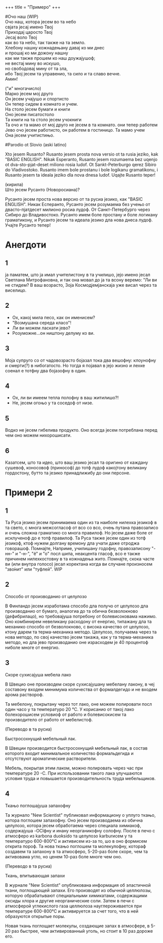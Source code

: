+++
title = "Примеро"
+++

#Очо наш (WIP)\
Очо наш, котора јесем во та небо\
свјата јесај имено Твој\
Приходај царосто Твој\
Јесај воло Твој\
как во та небо, так также на та земло.\
Хлебону нашну кожнадењану давај ко ми днес\
и прошај ко ми дожону нашну\
как ми также прошем ко наш доужајушоф;\
не вестај мину во искушо,\
но свободовај мину от та зла,\
ибо Твој јесем та управенио, та сило и та славо вечне.\
Амин!

("и" многачисло)\
Марко јесем мој друго\
Он јесем учајушо и спортисто\
Он тепер сидем в комнато и учем.\
На столо јесем бумаги и книги\
Оно јесем писатостоло \
Та книги на та столо јесем учокниги\
Та очо и та мамо от мој друго не јесем в та комнато. они тепер работем\
Јево очо јесем работисто, он работем в гостиницо. Та мамо учем\
Она јесем учитистињо.


#Parodio ot Slovio (aski latino)

Xto jesem Rusanto? Rusanto jesem prosta nova versio ot ta rusia jeziko, kak "BASIC ENGLISH". Nikak Esperanto, Rusanto jesem rozumaema bez uqenjo ot dva-sto-pjat-deset miliono rosia ludof. Ot Sankt-Peterburgo qerez Sibiro do Vladivostoko. Rusanto imem bole prostanu i bole logikanu gramatikonu, i Rusanto jesem ta ideala jeziko dla nova dnesa ludof. Uqajte Rusanto teper!

(кирила)\
Што јесем Русанто (Новоросиана)?

Русанто јесем проста нова версио от та русиа језико, как "BASIC ENGLISH". Никак Есперанто, Русанто јесем розумаема без учењо от двасто-пјатдесет милионо росиа лудоф. От Санкт-Петербурго через Сибиро до Владивостоко. Русанто имем боле простану и боле логикану граматикону, и Русанто јесем та идеала језико дла нова днеса лудоф. Учајте Русанто тепер!


# Анегдоти

## 1

ја паматем, што ја имал учителистону в та училишо, јејо имено јесал Светлана Митрофановна, и так она мовал до ја та всону веремо:
"Ли ви не стидем? В ваш возрасто, Зоја Космодјемјанскаја уже висал через та виселицо.

## 2

- Ох, какој мила песо, как он именисем?
- "Возмушана середа класо"!
- Ли ви можем ласкати јево?
- Розуможне...он ништону делуму ко ви.

## 3

Моја супруго со от чадовозрасто бојазал тока два вешофну:
клоунофну и смерти(?) в нибогатосто. Но тогда я појавал в јејо жизно и лехке соенал е тотфну два бојазофну в один.

## 4

- Ох, ли ви имеем тепла полофну в ваш житилишо?!
- Не, јесем огоњо у та соседоф от низе.

## 5

Водко не јесем гибелива продукто. Оно всегда јесем потреблана перед чем оно можем нихорошисати.

## 6

Казатсем, што та идео, што ваш језико јесал та оригино от каждану сушевоф, коносовоф (принософ) до тотф лудоф какојтону великану гордостону, бутто та језико принадлижибу до они персоне.

# Примери 2
## 1

Та Руса језико јесем принимаема один из та наиболе нилехка језикоф в та свето, с многа межсогласоф от всо со всо, очењ путана правозаписо и очењ сложна граматико со многа правилоф. Но јесем даже боле от исклученоф до е тотф правилоф. Та Руса также јесем один из тотф језикоф, ктоф нужем долгану времону дла учати даже отроджа говорашоф. Помнајте, Наприме, училишану годофну, правозаписону "-нн-" и "-н-", "ё" и "о" посл шипа, неакцента гласоф, всо е также причинем нилехкостовну в та кожнадења жито. Помнајте, скока часте ви (или внутра голосо) јесал коректана когда ви случане произносем "зво́нит" или "туфлей". WIP

## 2

Способо от производанио от целулозо

В Финландо јесем изработама способо дла получо от целулозо дла производанио от бумаго, аналогиа до та обична безволокново (дефибрилацо), но требовајуша потребону от болевисоковама нажимо. Оно комбинирем невеликану расходону от енергио, типажану дла та механико способо от безволокново, с висока качество от целулозо, ктону дарем та терма-механика методо.
Целулозо, получаема через та нова методо, по свој качество јесем такажа, как у та терма-механика методо, но дла јево производанио оне израсходем je 40 процентоф ниболе многе от енергио.



## 3

Скоре сухисајуша мебела лако

В Швецио оне производем скоре сухисајушану мебелану лакону, в чеј составону входем минимума количества от формалдегидо и не входем арома раствороф.

Та мебелону, покрытану через тот лако, оне можем полировати посл один часо у та температуро 20 °C. У корисанио от такој лако болехорошисем условиоф от работо и болевисокисем та производитело от работо от мебелистоф.

(Переводо в та русиа)

Быстросохнущий мебельный лак.

В Швеции производится быстросохнущий мебельный лак, в состав которого входит минимальное количество формальдегида и отсутствуют ароматические растворители.

Мебель, покрытая этим лаком, можно полировать через час при температуре 20 -С. При использовании такого лака улучшаются условия труда и повышается производительность труда мебельщиков.


## 4

Ткањо поглошајуша запахофну

Та журнало "New Scientist" публиковал информациону о уплуго ткањо, котора поглошем запахофну. Оно јесем производаема из обична целулозо, котора јесем обработаема
через специала химиакоф, содержајуша -OClфну и инану неорганикофну солофну. После в печо с атмосферо из karbona duoksido та целулозо karburисем у та температуро 600-800°C и активисем из-за то, шо в оно формисем открита пороф.
Та нова ткањо поглошем та молекулофну, котораф создавем та запахону в та атмосферо, 5-20-раз боле скоре, чем та активовама угло, но ценем 10-раз боле многе чем оно.

(Переводо в та русиа)

Ткань, впитывающая запахи

В журнале "New Scientist" опубликована информация об эластичной ткани, поглощающей запахи. Его производят из обычной целлюлозы, которую обрабатывают специальными химикатами, содержащими оксиды хлора и другие неорганические соли. Затем в печи с атмосферой углекислого газа целлюлоза науглероживается при температуре 600-800°С и активируется за счет того, что в ней образуются открытые поры.

Новая ткань поглощает молекулы, создающие запах в атмосфере, в 5-20 раз быстрее, чем активированный уголь, но стоит в 10 раз дороже его.
